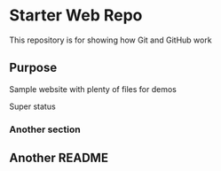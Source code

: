 # Starter Web Repo

This repository is for showing how Git and GitHub work

## Purpose

Sample website with plenty of files for demos

Super status

### Another section

## Another README